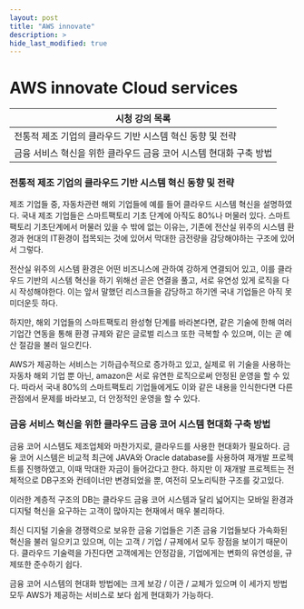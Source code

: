 ```yaml
---
layout: post
title: "AWS innovate"
description: >
hide_last_modified: true
---
```


# AWS innovate Cloud services

| **시청 강의 목록**                                                 |
| ------------------------------------------------------------------ |
| 전통적 제조 기업의 클라우드 기반 시스템 혁신 동향 및 전략          |
| 금융 서비스 혁신을 위한 클라우드 금융 코어 시스템 현대화 구축 방법 |

### **전통적 제조 기업의 클라우드 기반 시스템 혁신 동향 및 전략**

제조 기업들 중, 자동차관련 해외 기업들에 예를 들어 클라우드 시스템 혁신을 설명하였다. 국내 제조 기업들은 스마트팩토리 기초 단계에 아직도 80%나 머물러 있다. 스마트팩토리 기초단계에서 머물러 있을 수 밖에 없는 이유는, 기존에 전산실 위주의 시스템 환경과 현대의 IT환경이 접목되는 것에 있어서 막대한 금전량을 감당해야하는 구조에 있어서 그렇다.

전산실 위주의 시스템 환경은 어떤 비즈니스에 관하여 강하게 연결되어 있고, 이를 클라우드 기반의 시스템 혁신을 하기 위해선 곧은 연결을 풀고, 서로 유연성 있게 로직을 다시 작성해야한다. 이는 앞서 말했던 리스크들을 감당하고 하기엔 국내 기업들은 아직 못 미더운듯 하다.

하지만, 해외 기업들의 스마트팩토리 완성형 단계를 바라본다면, 같은 기술에 한해 여러 기업간 연동을 통해 환경 규제와 같은 글로벌 리스크 또한 극복할 수 있으며, 이는 곧 예산 절감을 불러 일으킨다.

AWS가 제공하는 서비스는 기하급수적으로 증가하고 있고, 실제로 위 기술을 사용하는 자동차 해외 기업 뿐 아닌, amazon은 서로 유연한 로직으로써 안정된 운영을 할 수 있다. 따라서 국내 80%의 스마트팩토리 기업들에게도 이와 같은 내용을 인식한다면 다른 관점에서 문제를 바라보고, 더 안정적인 운영을 할 수 있다.

### **금융 서비스 혁신을 위한 클라우드 금융 코어 시스템 현대화 구축 방법**

금융 코어 시스템도 제조업체와 마찬가지로, 클라우드를 사용한 현대화가 필요하다.
금융 코어 시스템은 비교적 최근에 JAVA와 Oracle database를 사용하여 재개발 프로젝트를 진행하였고, 이때 막대한 자금이 들어갔다고 한다. 하지만 이 재개발 프로젝트는 전체적으로 DB구조와 컨테이너만 변경되었을 뿐, 여전히 모노리틱한 구조를 갖고있다.

이러한 계층적 구조의 DB는 클라우드 금융 코어 시스템과 달리 넓어지는 모바일 환경과 디지털 혁신을 요구하는 고객이 많아지는 현재에서 매우 불리하다.

최신 디지털 기술을 경쟁력으로 보유한 금융 기업들은 기존 금융 기업들보다 가속화된 혁신을 불러 일으키고 있으며, 이는 고객 / 기업 / 규제에서 모두 장점을 보이기 때문이다.
클라우드 기술력을 가진다면 고객에게는 안정감을, 기업에게는 변화의 유연성을, 규제또한 준수하기 쉽다.

금융 코어 시스템의 현대화 방법에는 크게 보강 / 이관 / 교체가 있으며 이 세가지 방법 모두 AWS가 제공하는 서비스로 보다 쉽게 현대화가 가능하다.
